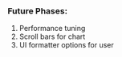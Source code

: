 ### Future Phases: ###
  1. Performance tuning
  1. Scroll bars for chart
  1. UI formatter options for user